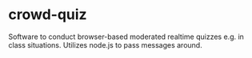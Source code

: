 # crowd-quiz
Software to conduct browser-based moderated realtime quizzes e.g. in class situations. Utilizes node.js to pass messages around.
